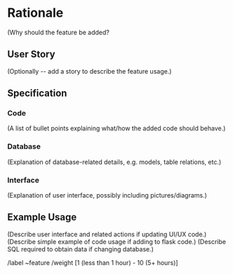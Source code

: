 # Rationale

(Why should the feature be added?

## User Story

(Optionally -- add a story to describe the feature usage.)

## Specification

### Code

(A list of bullet points explaining what/how the added code should behave.)

### Database

(Explanation of database-related details, e.g. models, table relations, etc.)

### Interface

(Explanation of user interface, possibly including pictures/diagrams.)

## Example Usage

(Describe user interface and related actions if updating UI/UX code.)
(Describe simple example of code usage if adding to flask code.)
(Describe SQL required to obtain data if changing database.)

/label ~feature
/weight [1 (less than 1 hour) - 10 (5+ hours)]
